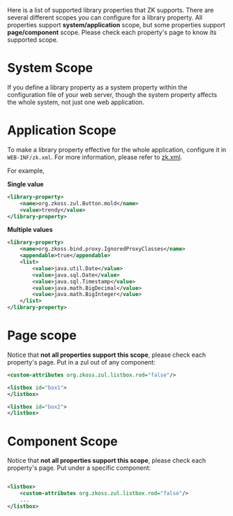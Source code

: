 

Here is a list of supported library properties that ZK supports. There
are several different scopes you can configure for a library property.
All properties support **system/application** scope, but some properties
support **page/component** scope. Please check each property's page to
know its supported scope.

# System Scope

If you define a library property as a system property within the
configuration file of your web server, though the system property
affects the whole system, not just one web application.

# Application Scope

To make a library property effective for the whole application,
configure it in `WEB-INF/zk.xml`. For more information, please refer to
[ zk.xml]({{site.baseUrl}}/zk_config_ref/the_library_property_element).

For example,

**Single value**

```xml
<library-property>
    <name>org.zkoss.zul.Button.mold</name>
    <value>trendy</value>
</library-property>
```

**Multiple values**

```xml
<library-property>
    <name>org.zkoss.bind.proxy.IgnoredProxyClasses</name>
    <appendable>true</appendable>
    <list>
        <value>java.util.Date</value>
        <value>java.sql.Date</value>
        <value>java.sql.Timestamp</value>
        <value>java.math.BigDecimal</value>
        <value>java.math.BigInteger</value>
    </list>
</library-property>
```

# Page scope

Notice that **not all properties support this scope**, please check each
property's page. Put <custom-attributes> in a zul out of any component:

```xml
<custom-attributes org.zkoss.zul.listbox.rod="false"/>

<listbox id="box1">
</listbox>

<listbox id="box2">
</listbox>
```

# Component Scope

Notice that **not all properties support this scope**, please check each
property's page. Put <custom-attributes> under a specific component:

```xml

<listbox>
    <custom-attributes org.zkoss.zul.listbox.rod="false"/>
    ...
</listbox>
```
